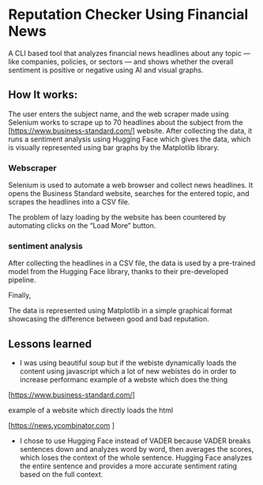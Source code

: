 
# Reputation Checker Using Financial News

A CLI based tool that analyzes financial news headlines about any topic — like companies, policies, or sectors — and shows whether the overall sentiment is positive or negative using AI and visual graphs.


## How It works:
The user enters the subject name, and the web scraper made using Selenium works to scrape up to 70 headlines about the subject from the [https://www.business-standard.com/] website. After collecting the data, it runs a sentiment analysis using Hugging Face which gives the data, which is visually represented using bar graphs by the Matplotlib library.


### Webscraper
Selenium is used to automate a web browser and collect news headlines. It opens the Business Standard website, searches for the entered topic, and scrapes the headlines into a CSV file.

The problem of lazy loading by the website has been countered by automating clicks on the “Load More” button.



### sentiment analysis

After collecting the headlines in a CSV file, the data is used by a pre-trained model from the Hugging Face library, thanks to their pre-developed pipeline.

Finally,

The data is represented using Matplotlib in a simple graphical format showcasing the difference between good and bad reputation.


 






## Lessons learned

- I was using beautiful soup but if the webiste dynamically loads the content using javascript which a lot of new webistes do in order to increase performanc
example of a webste which does the thing

[https://www.business-standard.com/]

example of a website which directly loads the html 

[https://news.ycombinator.com ]

- I chose to use Hugging Face instead of VADER because VADER breaks sentences down and analyzes word by word, then averages the scores, which loses the context of the whole sentence. Hugging Face analyzes the entire sentence and provides a more accurate sentiment rating based on the full context.



